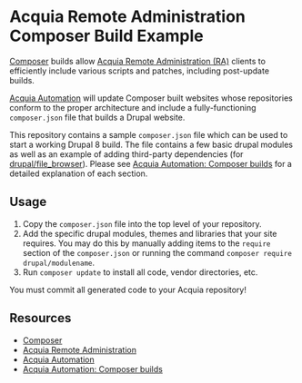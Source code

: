 # Acquia Remote Administration Composer Build Example
[Composer](https://getcomposer.org/) builds allow [Acquia Remote Administration (RA)](https://docs.acquia.com/ra) clients to efficiently include various scripts and patches, including post-update builds.

[Acquia Automation](https://docs.acquia.com/ra/automation) will update Composer built websites whose repositories conform to the proper architecture and include a fully-functioning ```composer.json``` file that builds a Drupal website.

This repository contains a sample ```composer.json``` file which can be used to start a working Drupal 8 build. The file contains a few basic drupal modules as well as an example of adding third-party dependencies (for [drupal/file_browser](https://www.drupal.org/project/file_browser)). Please see [Acquia Automation: Composer builds](https://docs.acquia.com/ra/automation/composer) for a detailed explanation of each section.

## Usage

1. Copy the ```composer.json``` file into the top level of your repository.
1. Add the specific drupal modules, themes and libraries that your site requires. You may do this by manually adding items to the ```require``` section of the ```composer.json``` or running the command ```composer require drupal/modulename```.
1. Run ```composer update``` to install all code, vendor directories, etc.

You must commit all generated code to your Acquia repository!

## Resources

* [Composer](https://getcomposer.org/)
* [Acquia Remote Administration](https://docs.acquia.com/ra)
* [Acquia Automation](https://docs.acquia.com/ra/automation)
* [Acquia Automation: Composer builds](https://docs.acquia.com/ra/automation/composer)
